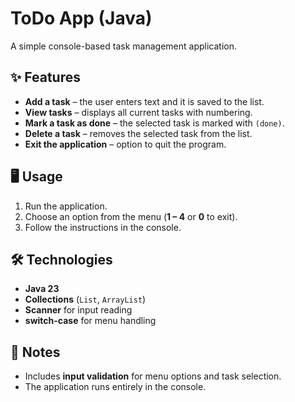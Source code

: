 # ToDo App (Java)

A simple console-based task management application.

## ✨ Features
- **Add a task** – the user enters text and it is saved to the list.
- **View tasks** – displays all current tasks with numbering.
- **Mark a task as done** – the selected task is marked with `(done)`.
- **Delete a task** – removes the selected task from the list.
- **Exit the application** – option to quit the program.

## 🖥 Usage
1. Run the application.
2. Choose an option from the menu (**1 – 4** or **0** to exit).
3. Follow the instructions in the console.

## 🛠 Technologies
- **Java 23**
- **Collections** (`List`, `ArrayList`)
- **Scanner** for input reading
- **switch-case** for menu handling

## 📝 Notes
- Includes **input validation** for menu options and task selection.
- The application runs entirely in the console.
